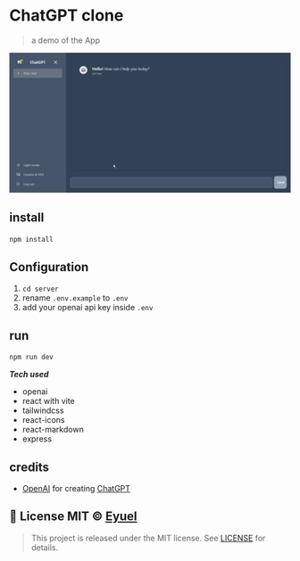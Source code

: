 # ChatGPT clone

> a demo of the App

  <img src="screenshots/demo.gif" width="800px" alt="android icon"/>


## install

```bash
npm install
```

## Configuration
1. `cd server`
2. rename `.env.example` to `.env`
3. add your openai api key inside `.env`

## run
```bash
npm run dev
```


***Tech used***
  - openai
  - react with vite
  - tailwindcss
  - react-icons
  - react-markdown
  - express

## credits
- [OpenAI](https://openai.com) for creating [ChatGPT](https://openai.com/blog/chatgpt/)

## 📝 License MIT © [Eyuel](https://linkedin.com/in/eyuel-daniel)

>This project is released under the MIT license.
See [LICENSE](./LICENSE) for details.
